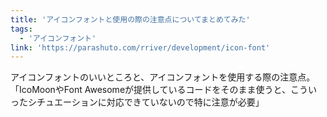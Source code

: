 ```yaml
---
title: 'アイコンフォントと使用の際の注意点についてまとめてみた'
tags:
  - 'アイコンフォント'
link: 'https://parashuto.com/rriver/development/icon-font'
---
```


アイコンフォントのいいところと、アイコンフォントを使用する際の注意点。「IcoMoonやFont Awesomeが提供しているコードをそのまま使うと、こういったシチュエーションに対応できていないので特に注意が必要」